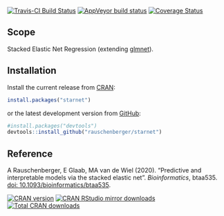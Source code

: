 
<!-- Modify xxx.Rmd, not xxx.md! -->

[![Travis-CI Build
Status](https://travis-ci.org/rauschenberger/starnet.svg)](https://travis-ci.org/rauschenberger/starnet)
[![AppVeyor build
status](https://ci.appveyor.com/api/projects/status/github/rauschenberger/starnet?svg=true)](https://ci.appveyor.com/project/rauschenberger/starnet)
[![Coverage
Status](https://codecov.io/github/rauschenberger/starnet/coverage.svg?branch=master)](https://codecov.io/github/rauschenberger/starnet)

## Scope

Stacked Elastic Net Regression (extending
[glmnet](https://CRAN.R-project.org/package=glmnet)).

## Installation

Install the current release from
[CRAN](https://CRAN.R-project.org/package=starnet):

``` r
install.packages("starnet")
```

or the latest development version from
[GitHub](https://github.com/rauschenberger/starnet):

``` r
#install.packages("devtools")
devtools::install_github("rauschenberger/starnet")
```

## Reference

A Rauschenberger, E Glaab, MA van de Wiel (2020). “Predictive and
interpretable models via the stacked elastic net”. *Bioinformatics*,
btaa535.
[doi: 10.1093/bioinformatics/btaa535](https://doi.org/10.1093/bioinformatics/btaa535).

[![CRAN
version](https://www.r-pkg.org/badges/version/starnet)](https://CRAN.R-project.org/package=starnet)
[![CRAN RStudio mirror
downloads](https://cranlogs.r-pkg.org/badges/starnet)](https://CRAN.R-project.org/package=starnet)
[![Total CRAN
downloads](https://cranlogs.r-pkg.org/badges/grand-total/starnet)](https://CRAN.R-project.org/package=starnet)
